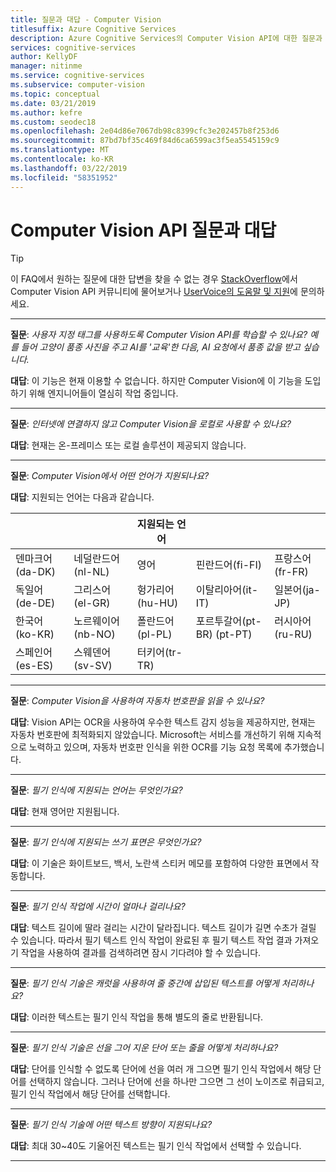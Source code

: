 ```yaml
---
title: 질문과 대답 - Computer Vision
titlesuffix: Azure Cognitive Services
description: Azure Cognitive Services의 Computer Vision API에 대한 질문과 대답의 대답을 가져옵니다.
services: cognitive-services
author: KellyDF
manager: nitinme
ms.service: cognitive-services
ms.subservice: computer-vision
ms.topic: conceptual
ms.date: 03/21/2019
ms.author: kefre
ms.custom: seodec18
ms.openlocfilehash: 2e04d86e7067db98c8399cfc3e202457b8f253d6
ms.sourcegitcommit: 87bd7bf35c469f84d6ca6599ac3f5ea5545159c9
ms.translationtype: MT
ms.contentlocale: ko-KR
ms.lasthandoff: 03/22/2019
ms.locfileid: "58351952"
---
```

# <a name="computer-vision-api-frequently-asked-questions"></a>Computer Vision API 질문과 대답

> [!TIP]
> 이 FAQ에서 원하는 질문에 대한 답변을 찾을 수 없는 경우 [StackOverflow](https://stackoverflow.com/questions/tagged/project-oxford+or+microsoft-cognitive)에서 Computer Vision API 커뮤니티에 물어보거나 [UserVoice의 도움말 및 지원](https://cognitive.uservoice.com/)에 문의하세요.

-----

**질문**: *사용자 지정 태그를 사용하도록 Computer Vision API를 학습할 수 있나요?  예를 들어 고양이 품종 사진을 주고 AI를 '교육'한 다음, AI 요청에서 품종 값을 받고 싶습니다.*

**대답**: 이 기능은 현재 이용할 수 없습니다. 하지만 Computer Vision에 이 기능을 도입하기 위해 엔지니어들이 열심히 작업 중입니다.

-----

**질문**: *인터넷에 연결하지 않고 Computer Vision을 로컬로 사용할 수 있나요?*

**대답**: 현재는 온-프레미스 또는 로컬 솔루션이 제공되지 않습니다.

-----

**질문**: *Computer Vision에서 어떤 언어가 지원되나요?*

**대답**: 지원되는 언어는 다음과 같습니다.

| | | 지원되는 언어 | | |
|---------------- |------------------ |------------------ |--------------------------- |--------------------
| 덴마크어(da-DK)  | 네덜란드어(nl-NL)     | 영어           | 핀란드어(fi-FI)            |프랑스어(fr-FR)
| 독일어(de-DE)  | 그리스어(el-GR)     | 헝가리어(hu-HU) | 이탈리아어(it-IT)            | 일본어(ja-JP)
| 한국어(ko-KR)  | 노르웨이어(nb-NO) | 폴란드어(pl-PL)    | 포르투갈어(pt-BR) (pt-PT) | 러시아어(ru-RU)
| 스페인어(es-ES)   | 스웨덴어(sv-SV)     | 터키어(tr-TR)   |                            |

-----

**질문**: *Computer Vision을 사용하여 자동차 번호판을 읽을 수 있나요?*

**대답**: Vision API는 OCR을 사용하여 우수한 텍스트 감지 성능을 제공하지만, 현재는 자동차 번호판에 최적화되지 않았습니다. Microsoft는 서비스를 개선하기 위해 지속적으로 노력하고 있으며, 자동차 번호판 인식을 위한 OCR를 기능 요청 목록에 추가했습니다.

-----

**질문**: *필기 인식에 지원되는 언어는 무엇인가요?*

**대답**: 현재 영어만 지원됩니다.

-----

**질문**: *필기 인식에 지원되는 쓰기 표면은 무엇인가요?*

**대답**: 이 기술은 화이트보드, 백서, 노란색 스티커 메모를 포함하여 다양한 표면에서 작동합니다.

-----

**질문**: *필기 인식 작업에 시간이 얼마나 걸리나요?*

**대답**: 텍스트 길이에 딸라 걸리는 시간이 달라집니다. 텍스트 길이가 길면 수초가 걸릴 수 있습니다. 따라서 필기 텍스트 인식 작업이 완료된 후 필기 텍스트 작업 결과 가져오기 작업을 사용하여 결과를 검색하려면 잠시 기다려야 할 수 있습니다.

-----

**질문**: *필기 인식 기술은 캐럿을 사용하여 줄 중간에 삽입된 텍스트를 어떻게 처리하나요?*

**대답**: 이러한 텍스트는 필기 인식 작업을 통해 별도의 줄로 반환됩니다.

-----

**질문**: *필기 인식 기술은 선을 그어 지운 단어 또는 줄을 어떻게 처리하나요?*

**대답**: 단어를 인식할 수 없도록 단어에 선을 여러 개 그으면 필기 인식 작업에서 해당 단어를 선택하지 않습니다. 그러나 단어에 선을 하나만 그으면 그 선이 노이즈로 취급되고, 필기 인식 작업에서 해당 단어를 선택합니다.

-----

**질문**: *필기 인식 기술에 어떤 텍스트 방향이 지원되나요?*

**대답**: 최대 30~40도 기울어진 텍스트는 필기 인식 작업에서 선택할 수 있습니다.

-----
